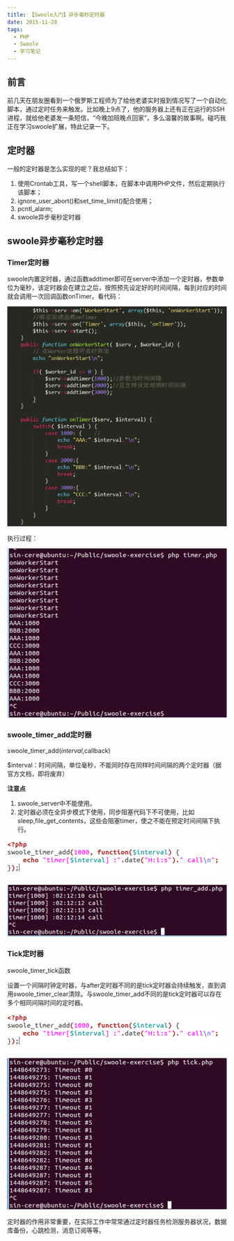 ```yaml
---
title: 【Swoole入门】异步毫秒定时器
date: 2015-11-28
tags: 
  - PHP
  - Swoole
  - 学习笔记
---
```


## 前言

前几天在朋友圈看到一个俄罗斯工程师为了给他老婆实时报到情况写了一个自动化脚本，通过定时任务来触发。比如晚上9点了，他的服务器上还有正在运行的SSH进程，就给他老婆发一条短信，“今晚加班晚点回家”，多么温馨的故事啊。碰巧我正在学习swoole扩展，特此记录一下。

## 定时器

一般的定时器是怎么实现的呢？我总结如下：

1. 使用Crontab工具，写一个shell脚本，在脚本中调用PHP文件，然后定期执行该脚本；
2. ignore_user_abort()和set_time_limit()配合使用；
3. pcntl_alarm;
4. swoole异步毫秒定时器

## swoole异步毫秒定时器

### Timer定时器

swoole内置定时器，通过函数addtimer即可在server中添加一个定时器，参数单位为毫秒，该定时器会在建立之后，按照预先设定好的时间间隔，每到对应的时间就会调用一次回调函数onTimer。看代码：

![](/images/20151128020847375.jpg)

执行过程：

![](/images/20151128021004126.jpg)

### swoole_timer_add定时器

swoole_timer_add($interval,$callback)

$interval：时间间隔，单位毫秒，不能同时存在同样时间间隔的两个定时器（据官方文档，即将废弃）

**注意点**

1. swoole_server中不能使用。
2. 定时器必须在全异步模式下使用，同步阻塞代码下不可使用，比如sleep,file_get_contents，这些会阻塞timer，使之不能在预定时间间隔下执行。

![](/images/20151128021727238.jpg)

![](/images/20151128021830709.jpg)

### Tick定时器
swoole_timer_tick函数

设置一个间隔时钟定时器，与after定时器不同的是tick定时器会持续触发，直到调用swoole_timer_clear清除。与swoole_timer_add不同的是tick定时器可以存在多个相同间隔时间的定时器。

![](/images/20151128021727238.jpg)

![](/images/20151128023519283.jpg)

定时器的作用非常重要，在实际工作中常常通过定时器任务检测服务器状况，数据库备份，心跳检测，消息订阅等等。



